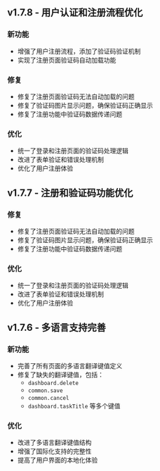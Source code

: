 ## v1.7.8 - 用户认证和注册流程优化

### 新功能
- 增强了用户注册流程，添加了验证码验证机制
- 实现了注册页面验证码自动加载功能

### 修复
- 修复了注册页面验证码无法自动加载的问题
- 修复了验证码图片显示问题，确保验证码正确显示
- 修复了注册功能中验证码数据传递问题

### 优化
- 统一了登录和注册页面的验证码处理逻辑
- 改进了表单验证和错误处理机制
- 优化了用户注册体验

## v1.7.7 - 注册和验证码功能优化

### 修复
- 修复了注册页面验证码无法自动加载的问题
- 修复了验证码图片显示问题，确保验证码正确显示
- 修复了注册功能中验证码数据传递问题

### 优化
- 统一了登录和注册页面的验证码处理逻辑
- 改进了表单验证和错误处理机制
- 优化了用户注册体验

## v1.7.6 - 多语言支持完善

### 新功能
- 完善了所有页面的多语言翻译键值定义
- 修复了缺失的翻译键值，包括：
  - `dashboard.delete`
  - `common.save`
  - `common.cancel`
  - `dashboard.taskTitle` 等多个键值

### 优化
- 改进了多语言翻译键值结构
- 增强了国际化支持的完整性
- 提高了用户界面的本地化体验